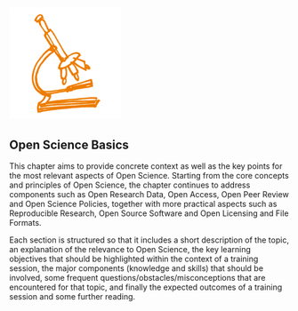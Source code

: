 ## <img src="/Images/Icons/open_science.png" width="200" height="200" />
## Open Science Basics

This chapter aims to provide concrete context as well as the key points for the most relevant aspects of Open Science. Starting from the core concepts and principles of Open Science, the chapter continues to address components such as Open Research Data, Open Access, Open Peer Review and Open Science Policies, together with more practical aspects such as Reproducible Research, Open Source Software and Open Licensing and File Formats.

Each section is structured so that it includes a short description of the topic, an explanation of the relevance to Open Science, the key learning objectives that should be highlighted within the context of a training session, the major components \(knowledge and skills\) that should be involved, some frequent questions/obstacles/misconceptions that are encountered for that topic, and finally the expected outcomes of a training session and some further reading.


